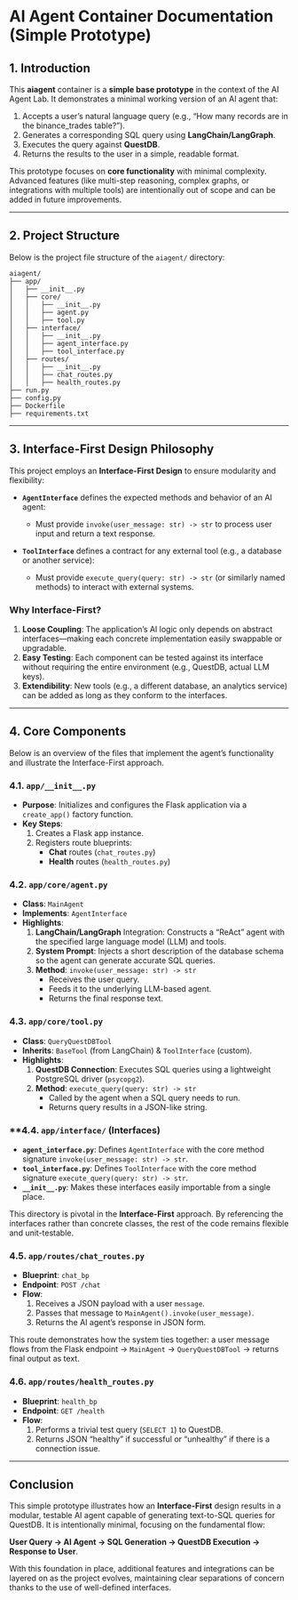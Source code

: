 # **AI Agent Container Documentation (Simple Prototype)**

## **1. Introduction**

This **aiagent** container is a **simple base prototype** in the context of the AI Agent Lab. It demonstrates a minimal working version of an AI agent that:

1. Accepts a user’s natural language query (e.g., “How many records are in the binance_trades table?”).  
2. Generates a corresponding SQL query using **LangChain/LangGraph**.  
3. Executes the query against **QuestDB**.  
4. Returns the results to the user in a simple, readable format.

This prototype focuses on **core functionality** with minimal complexity. Advanced features (like multi-step reasoning, complex graphs, or integrations with multiple tools) are intentionally out of scope and can be added in future improvements.

---

## **2. Project Structure**

Below is the project file structure of the `aiagent/` directory:

```
aiagent/
├── app/
│   ├── __init__.py
│   ├── core/
│   │   ├── __init__.py
│   │   ├── agent.py
│   │   ├── tool.py
│   ├── interface/
│   │   ├── __init__.py
│   │   ├── agent_interface.py
│   │   ├── tool_interface.py
│   ├── routes/
│   │   ├── __init__.py
│   │   ├── chat_routes.py
│   │   ├── health_routes.py
├── run.py
├── config.py
├── Dockerfile
├── requirements.txt
```

---

## **3. Interface-First Design Philosophy**

This project employs an **Interface-First Design** to ensure modularity and flexibility:

- **`AgentInterface`** defines the expected methods and behavior of an AI agent:
  - Must provide `invoke(user_message: str) -> str` to process user input and return a text response.

- **`ToolInterface`** defines a contract for any external tool (e.g., a database or another service):
  - Must provide `execute_query(query: str) -> str` (or similarly named methods) to interact with external systems.

### **Why Interface-First?**
1. **Loose Coupling**: The application’s AI logic only depends on abstract interfaces—making each concrete implementation easily swappable or upgradable.  
2. **Easy Testing**: Each component can be tested against its interface without requiring the entire environment (e.g., QuestDB, actual LLM keys).  
3. **Extendibility**: New tools (e.g., a different database, an analytics service) can be added as long as they conform to the interfaces.

---

## **4. Core Components**

Below is an overview of the files that implement the agent’s functionality and illustrate the Interface-First approach.

### **4.1. `app/__init__.py`**
- **Purpose**: Initializes and configures the Flask application via a `create_app()` factory function.
- **Key Steps**:
  1. Creates a Flask app instance.
  2. Registers route blueprints:
     - **Chat** routes (`chat_routes.py`)
     - **Health** routes (`health_routes.py`)

### **4.2. `app/core/agent.py`**
- **Class**: `MainAgent`
- **Implements**: `AgentInterface`
- **Highlights**:
  1. **LangChain/LangGraph** Integration: Constructs a “ReAct” agent with the specified large language model (LLM) and tools.
  2. **System Prompt**: Injects a short description of the database schema so the agent can generate accurate SQL queries.
  3. **Method**: `invoke(user_message: str) -> str`
     - Receives the user query.
     - Feeds it to the underlying LLM-based agent.
     - Returns the final response text.

### **4.3. `app/core/tool.py`**
- **Class**: `QueryQuestDBTool`
- **Inherits**: `BaseTool` (from LangChain) & `ToolInterface` (custom).
- **Highlights**:
  1. **QuestDB Connection**: Executes SQL queries using a lightweight PostgreSQL driver (`psycopg2`).
  2. **Method**: `execute_query(query: str) -> str`
     - Called by the agent when a SQL query needs to run.
     - Returns query results in a JSON-like string.

### **4.4. `app/interface/` (Interfaces)
- **`agent_interface.py`**: Defines `AgentInterface` with the core method signature `invoke(user_message: str) -> str`.
- **`tool_interface.py`**: Defines `ToolInterface` with the core method signature `execute_query(query: str) -> str`.
- **`__init__.py`**: Makes these interfaces easily importable from a single place.

This directory is pivotal in the **Interface-First** approach. By referencing the interfaces rather than concrete classes, the rest of the code remains flexible and unit-testable.

### **4.5. `app/routes/chat_routes.py`**
- **Blueprint**: `chat_bp`
- **Endpoint**: `POST /chat`
- **Flow**:
  1. Receives a JSON payload with a user `message`.
  2. Passes that message to `MainAgent().invoke(user_message)`.
  3. Returns the AI agent’s response in JSON form.

This route demonstrates how the system ties together: a user message flows from the Flask endpoint → `MainAgent` → `QueryQuestDBTool` → returns final output as text.

### **4.6. `app/routes/health_routes.py`**
- **Blueprint**: `health_bp`
- **Endpoint**: `GET /health`
- **Flow**:
  1. Performs a trivial test query (`SELECT 1`) to QuestDB.
  2. Returns JSON “healthy” if successful or “unhealthy” if there is a connection issue.

---

## **Conclusion**

This simple prototype illustrates how an **Interface-First** design results in a modular, testable AI agent capable of generating text-to-SQL queries for QuestDB. It is intentionally minimal, focusing on the fundamental flow:

**User Query → AI Agent → SQL Generation → QuestDB Execution → Response to User**.

With this foundation in place, additional features and integrations can be layered on as the project evolves, maintaining clear separations of concern thanks to the use of well-defined interfaces.
